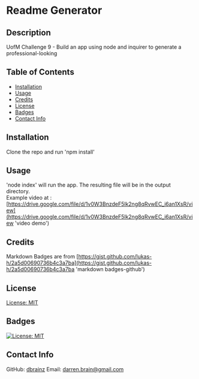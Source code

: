
  # Readme Generator

  ## Description
  UofM Challenge 9 - Build an app using node and inquirer to generate a professional-looking

  ## Table of Contents
  - [Installation](#installation)
  - [Usage](#usage)
  - [Credits](#credits)
  - [License](#license)
  - [Badges](#badges)
  - [Contact Info](#contact)

  <a id="installation"></a>
  ## Installation
  Clone the repo and run 'npm install'

  <a id="usage"></a>
  ## Usage
  'node index' will run the app. The resulting file will be in the output directory.\
  Example video at : [https://drive.google.com/file/d/1v0W3BnzdeF5lk2ng8qRvwEC_i6an1XsR/view](https://drive.google.com/file/d/1v0W3BnzdeF5lk2ng8qRvwEC_i6an1XsR/view 'video demo')

  <a id="credits"></a>
  ## Credits
Markdown Badges are from [https://gist.github.com/lukas-h/2a5d00690736b4c3a7ba](https://gist.github.com/lukas-h/2a5d00690736b4c3a7ba 'markdown badges-github')
  <a id="license"></a>
  ## License
  [License: MIT](https://opensource.org/licenses/MIT 'MIT License')

  <a id="badges"></a>
  ## Badges
  [![License: MIT](https://img.shields.io/badge/License-MIT-yellow.svg)](https://opensource.org/licenses/MIT)

  <a id="contact"></a>
  ## Contact Info
  GitHub: [dbrainz](https://github.com/dbrainz 'GitHub profile')  Email: [darren.brain@gmail.com](mailto:darren.brain@gmail.com 'Email address')
